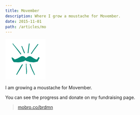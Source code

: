 ```yaml
---
title: Movember
description: Where I grow a moustache for Movember.
date: 2015-11-01
path: /articles/mo
---
```


![Mo](mo.png)

I am growing a moustache for Movember.

You can see the progress and donate on my fundraising page.

> [mobro.co/brdmn](http://mobro.co/brdmn)
